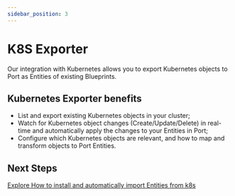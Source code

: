 ```yaml
---
sidebar_position: 3
---
```


# K8S Exporter

Our integration with Kubernetes allows you to export Kubernetes objects to Port as Entities of existing Blueprints.

## Kubernetes Exporter benefits

- List and export existing Kubernetes objects in your cluster;
- Watch for Kubernetes object changes (Create/Update/Delete) in real-time and automatically apply the changes to your Entities in Port;
- Configure which Kubernetes objects are relevant, and how to map and transform objects to Port Entities.

## Next Steps

[Explore How to install and automatically import Entities from k8s](./quickstart)
